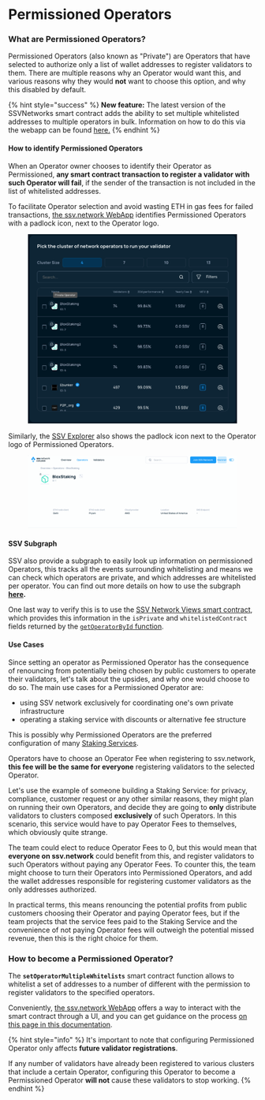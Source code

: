 # Permissioned Operators

### What are Permissioned Operators?

Permissioned Operators (also known as "Private") are Operators that have selected to authorize only a list of wallet addresses to register validators to them. There are multiple reasons why an Operator would want this, and various reasons why they would **not** want to choose this option, and why this disabled by default.

{% hint style="success" %}
**New feature:** The latest version of the SSVNetworks smart contract adds the ability to set multiple whitelisted addresses to multiple operators in bulk. Information on how to do this via the webapp can be found [here.](../../operator-user-guides/operator-management/configuring-a-permissioned-operator.md)
{% endhint %}

#### How to identify Permissioned Operators

When an Operator owner chooses to identify their Operator as Permissioned, **any smart contract transaction to register a validator with such Operator will fail**, if the sender of the transaction is not included in the list of whitelisted addresses.

To facilitate Operator selection and avoid wasting ETH in gas fees for failed transactions, [the ssv.network WebApp](https://app.ssv.network/) identifies Permissioned Operators with a padlock icon, next to the Operator logo.

<figure><img src="../../.gitbook/assets/Screenshot 2024-02-14 at 11.38.56.png" alt=""><figcaption></figcaption></figure>

Similarly, the [SSV Explorer](https://explorer.ssv.network/operators/1) also shows the padlock icon next to the Operator logo of Permissioned Operators.

<figure><img src="../../.gitbook/assets/Screenshot 2024-02-20 at 11.03.56.png" alt=""><figcaption></figcaption></figure>

#### SSV Subgraph&#x20;

SSV also provide a subgraph to easily look up information on permissioned Operators, this tracks all the events surrounding whitelisting and means we can check which operators are private, and which addresses are whitelisted per operator. You can find out more details on how to use the subgraph [**here**](../../developers/tools/subgraph.md)**.**

One last way to verify this is to use the [SSV Network Views smart contract](../../developers/smart-contracts/), which provides this information in the `isPrivate` and `whitelistedContract` fields returned by the [`getOperatorById` function](../../developers/smart-contracts/ssvnetworkviews.md#getoperatorbyid-operatorid).

#### Use Cases

Since setting an operator as Permissioned Operator has the consequence of renouncing from potentially being chosen by public customers to operate their validators, let's talk about the upsides, and why one would choose to do so. The main use cases for a Permissioned Operator are:

* using SSV network exclusively for coordinating one's own private infrastructure
* operating a staking service with discounts or alternative fee structure

This is possibly why Permissioned Operators are the preferred configuration of many [Staking Services](../../developers/integration-guides/staking-services.md).

Operators have to choose an Operator Fee when registering to ssv.network, **this fee will be the same for everyone** registering validators to the selected Operator.

Let's use the example of someone building a Staking Service: for privacy, compliance, customer request or any other similar reasons, they might plan on running their own Operators, and decide they are going to **only** distribute validators to clusters composed **exclusively** of such Operators. In this scenario, this service would have to pay Operator Fees to themselves, which obviously quite strange.

The team could elect to reduce Operator Fees to 0, but this would mean that **everyone on ssv.network** could benefit from this, and register validators to such Operators without paying any Operator Fees. To counter this, the team might choose to turn their Operators into Permissioned Operators, and add the wallet addresses responsible for registering customer validators as the only addresses authorized.

In practical terms, this means renouncing the potential profits from public customers choosing their Operator and paying Operator fees, but if the team projects that the service fees paid to the Staking Service and the convenience of not paying Operator fees will outweigh the potential missed revenue, then this is the right choice for them.

### How to become a Permissioned Operator?

The **`setOperatorMultipleWhitelists`** smart contract function allows to whitelist a set of addresses to a number of different with the permission to register validators to the specified operators.

Conveniently, [the ssv.network WebApp](https://app.ssv.network/) offers a way to interact with the smart contract through a UI, and you can get guidance on the process [on this page in this documentation](../../operator-user-guides/operator-management/configuring-a-permissioned-operator.md).

{% hint style="info" %}
It's important to note that configuring Permissioned Operator only affects **future validator registrations**.

If any number of validators have already been registered to various clusters that include a certain Operator, configuring this Operator to become a Permissioned Operator **will not** cause these validators to stop working.
{% endhint %}
